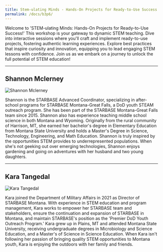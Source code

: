 ```yaml
---
title: Stem-ulating Minds - Hands-On Projects for Ready-to-Use Success!
permalink: /docs/b3p6/
---
```


Welcome to 'STEM-ulating Minds: Hands-On Projects for Ready-to-Use Success!' This workshop is your gateway to dynamic STEM teaching. Dive into interactive sessions where you'll craft and implement ready-to-use projects, fostering authentic learning experiences. Explore best practices that inspire curiosity and innovation, equipping you to lead engaging STEM lessons with confidence. Join us as we embark on a journey to unlock the full potential of STEM education!

***

## Shannon McIerney

![Shannon McIerney](../monday/breakout3/images/mcierney.jpg)

Shannon is the STARBASE Advanced Coordinator, specializing in after-school programs for STARBASE Montana-Great Falls, a DoD youth STEAM outreach program. She has been part of the STARBASE Montana-Great Falls team since 2015. Shannon also has experience teaching middle school science in both Montana and Wyoming. Originally from the rural community of Harrison, MT, she earned her bachelor's degree in Elementary Education from Montana State University and holds a Master's Degree in Science, Technology, Engineering, and Math Education. Shannon is truly inspired by the opportunities STEM provides to underrepresented populations. When she's not geeking out over emerging technologies, Shannon enjoys gardening and going on adventures with her husband and two young daughters.

***

## Kara Tangedal

![Kara Tangedal](../monday/breakout3/images/tangedal.jpg)

Kara joined the Department of Military Affairs in 2021 as Director of STARBASE Montana. With experience in STEM education and program management, Kara works to empower her STARBASE team and stakeholders, ensure the continuation and expansion of STARBASE in Montana, and maintain STARBASE's position as the 'Premier DoD Youth Outreach Program.' Kara grew up in Plains, MT and attended Montana State University, receiving undergraduate degrees in Microbiology and Science Education, and a Master's of Science in Science Education. When Kara isn't following her passion of bringing quality STEM opportunities to Montana youth, Kara is enjoying the outdoors with her family and friends.